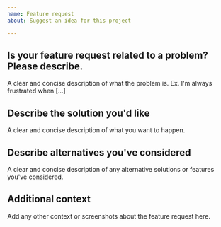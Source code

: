 ```yaml
---
name: Feature request
about: Suggest an idea for this project

---
```


## Is your feature request related to a problem? Please describe.
A clear and concise description of what the problem is. Ex. I'm always frustrated when [...]

## Describe the solution you'd like      
A clear and concise description of what you want to happen.

## Describe alternatives you've considered
A clear and concise description of any alternative solutions or features you've considered.

## Additional context
Add any other context or screenshots about the feature request here.
